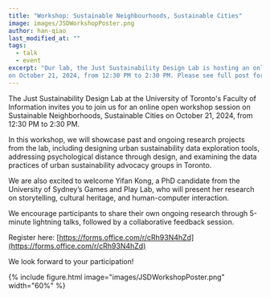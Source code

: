 ```yaml
---
title: "Workshop: Sustainable Neighbourhoods, Sustainable Cities"
image: images/JSDWorkshopPoster.png
author: han-qiao
last_modified_at: ""
tags:
  - talk
  - event
excerpt: "Our lab, the Just Sustainability Design Lab is hosting an online open workshop session on Sustainable Neighborhoods, Sustainable Cities 
on October 21, 2024, from 12:30 PM to 2:30 PM. Please see full post for details."
---
```


The Just Sustainability Design Lab at the University of Toronto's Faculty of Information 
invites you to join us for an online open workshop session on Sustainable Neighborhoods, Sustainable Cities on October 21, 2024, from 12:30 PM to 2:30 PM.

In this workshop, we will showcase past and ongoing research projects from the lab, 
including designing urban sustainability data exploration tools, addressing psychological distance through design, 
and examining the data practices of urban sustainability advocacy groups in Toronto.

We are also excited to welcome Yifan Kong, a PhD candidate from the University of Sydney’s 
Games and Play Lab, who will present her research on storytelling, cultural heritage, and human-computer interaction.

We encourage participants to share their own ongoing research through 5-minute lightning talks, followed by a collaborative feedback session.

Register here: [https://forms.office.com/r/cRh93N4hZd](https://forms.office.com/r/cRh93N4hZd)

We look forward to your participation!

{% include figure.html image="images/JSDWorkshopPoster.png" width="60%" %}

